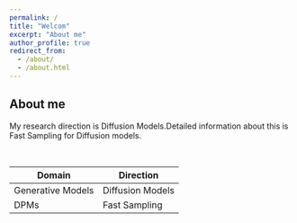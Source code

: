 ```yaml
---
permalink: /
title: "Welcom"
excerpt: "About me"
author_profile: true
redirect_from: 
  - /about/
  - /about.html
---
```


## About me
  My research direction is Diffusion Models.Detailed information about this is Fast Sampling for Diffusion models.
  
<br>

|  Domain   | Direction  |
|  ----  | ----  |
| Generative Models  | Diffusion Models |
| DPMs  | Fast Sampling |
